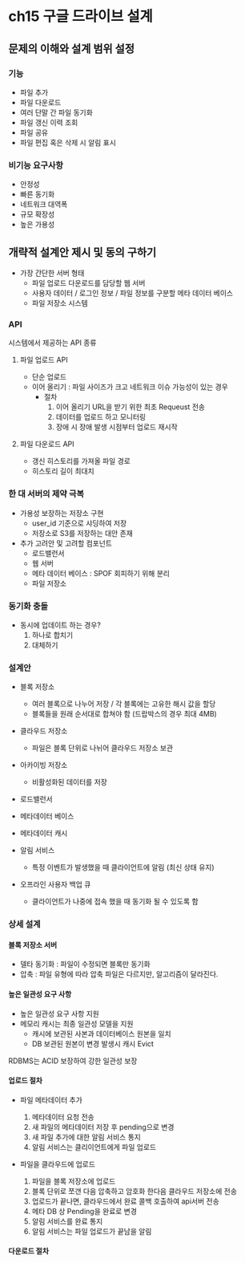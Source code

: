 # ch15 구글 드라이브 설계

## 문제의 이해와 설계 범위 설정

### 기능

- 파일 추가
- 파일 다운로드
- 여러 단말 간 파일 동기화
- 파일 갱신 이력 조회
- 파일 공유
- 파일 편집 혹은 삭제 시 알림 표시

### 비기능 요구사항

- 안정성
- 빠른 동기화
- 네트워크 대역폭
- 규모 확장성
- 높은 가용성

## 개략적 설계안 제시 및 동의 구하기

- 가장 간단한 서버 형태
    - 파일 업로드 다운로드를 담당할 웹 서버
    - 사용자 데이터 / 로그인 정보 / 파일 정보를 구분할 메타 데이터 베이스
    - 파일 저장소 시스템

### API

시스템에서 제공하는 API 종류

1. 파일 업로드 API
    - 단순 업로드
    - 이어 올리기 : 파일 사이즈가 크고 네트워크 이슈 가능성이 있는 경우
        - 절차
            1. 이어 올리기 URL을 받기 위한 최초 Requeust 전송
            2. 데이터를 업로드 하고 모니터링
            3. 장애 시 장애 발생 시점부터 업로드 재시작

2. 파일 다운로드 API
    - 갱신 히스토리를 가져올 파일 경로
    - 히스토리 길이 최대치

### 한 대 서버의 제약 극복

- 가용성 보장하는 저장소 구현
    - user_id 기준으로 샤딩하여 저장 
    - 저장소로 S3를 저장하는 대안 존재
- 추가 고려안 및 고려할 컴포넌트
    - 로드밸런서
    - 웹 서버
    - 메타 데이터 베이스 : SPOF 회피하기 위해 분리
    - 파일 저장소

### 동기화 충돌

- 동시에 업데이트 하는 경우?
    1. 하나로 합치기
    2. 대체하기

### 설계안

- 블록 저장소  
    - 여러 블록으로 나누어 저장 / 각 블록에는 고유한 해시 값을 할당
    - 블록들을 원래 순서대로 합쳐야 함 (드랍박스의 경우 최대 4MB)

- 클라우드 저장소
    - 파일은 블록 단위로 나뉘어 클라우드 저장소 보관

- 아카이빙 저장소
    -  비활성화된 데이터를 저장

- 로드밸런서
- 메타데이터 베이스
- 메타데이터 캐시
- 알림 서비스
    - 특정 이벤트가 발생했을 때 클라이언트에 알림 (최신 상태 유지)
- 오프라인 사용자 백업 큐
    - 클라이언트가 나중에 접속 했을 때 동기화 될 수 있도록 함

### 상세 설계

#### 블록 저장소 서버

- 델타 동기화 : 파일이 수정되면 블록만 동기화
- 압축 : 파일 유형에 따라 압축 파일은 다르지만, 알고리즘이 달라진다.

#### 높은 일관성 요구 사항

- 높은 일관성 요구 사항 지원
- 메모리 캐시는 최종 일관성 모델을 지원
    - 캐시에 보관된 사본과 데이터베이스 원본을 일치 
    - DB 보관된 원본이 변경 발생시 캐시 Evict

RDBMS는 ACID 보장하여 강한 일관성 보장

#### 업로드 절차

- 파일 메타데이터 추가
    1. 메타데이터 요청 전송
    2. 새 파일의 메타데이터 저장 후 pending으로 변경
    3. 새 파일 추가에 대한 알림 서비스 통지
    4. 알림 서비스는 클리이언트에게 파일 업로드

- 파일을 클라우드에 업로드
    1. 파일을 블록 저장소에 업로드
    2. 블록 단위로 쪼갠 다음 압축하고 암호화 한다음 클라우드 저장소에 전송
    3. 업로드가 끝나면, 클라우드에서 완료 콜백 호출하여 api서버 전송
    4. 메타 DB 상 Pending을 완료로 변경
    5. 알림 서비스를 완료 통지
    6. 알림 서비스는 파일 업로드가 끝남을 알림

#### 다운로드 절차

